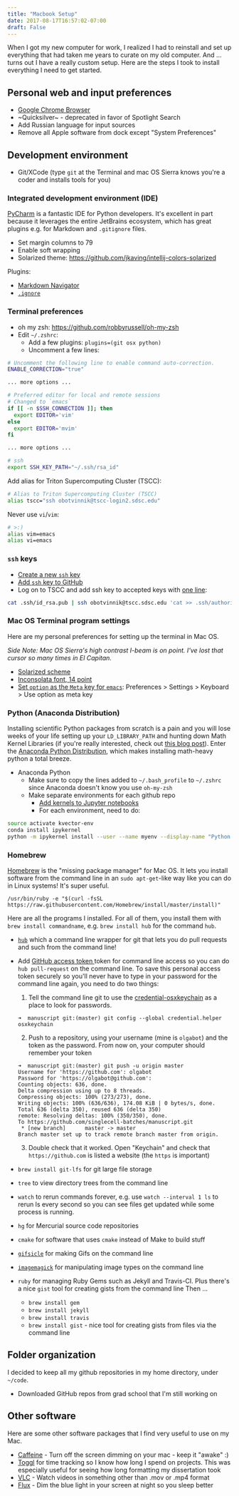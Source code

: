 ```yaml
---
title: "Macbook Setup"
date: 2017-08-17T16:57:02-07:00
draft: False
---
```


When I got my new computer for work, I realized I had to reinstall and set up
everything that had taken me years to curate on my old computer. And ... turns
out I have a really custom setup. Here are the steps I took to install
everything I need to get started.

## Personal web and input preferences

- [Google Chrome Browser](https://www.google.com/chrome/browser/desktop/index.html)
- ~Quicksilver~ - deprecated in favor of Spotlight Search
- Add Russian language for input sources
- Remove all Apple software from dock except "System Preferences"

## Development environment

- Git/XCode (type `git` at the Terminal and mac OS Sierra knows you're a coder
  and installs tools for you)

### Integrated development environment (IDE)

[PyCharm](https://www.jetbrains.com/pycharm/) is a fantastic IDE for Python
developers. It's excellent in part because it leverages the entire JetBrains
ecosystem, which has great plugins e.g. for Markdown and `.gitignore` files.

- Set margin columns to 79
- Enable soft wrapping
- Solarized theme: https://github.com/jkaving/intellij-colors-solarized

Plugins:

- [Markdown Navigator](https://vladsch.com/product/markdown-navigator)
- [`.ignore`](https://plugins.jetbrains.com/plugin/7495--ignore)


### Terminal preferences

- oh my zsh: https://github.com/robbyrussell/oh-my-zsh
- Edit `~/.zshrc`:
  - Add a few plugins: `plugins=(git osx python)`
  - Uncomment a few lines:

```bash
# Uncomment the following line to enable command auto-correction.
ENABLE_CORRECTION="true"

... more options ...

# Preferred editor for local and remote sessions
# Changed to `emacs`
if [[ -n $SSH_CONNECTION ]]; then
  export EDITOR='vim'
else
  export EDITOR='mvim'
fi

... more options ...

# ssh
export SSH_KEY_PATH="~/.ssh/rsa_id" 
```

Add alias for Triton Supercomputing Cluster (TSCC):

```bash
# Alias to Triton Supercomputing Cluster (TSCC)
alias tscc="ssh obotvinnik@tscc-login2.sdsc.edu"
```

Never use `vi`/`vim`:

```bash
# >:)
alias vim=emacs
alias vi=emacs
```

### `ssh` keys

- [Create a new `ssh` key](https://help.github.com/articles/generating-a-new-ssh-key-and-adding-it-to-the-ssh-agent/)
- [Add `ssh` key to GitHub](https://help.github.com/articles/adding-a-new-ssh-key-to-your-github-account/)
- Log on to TSCC and add ssh key to accepted keys with
[one line](http://www.linuxproblem.org/art_9.html):

```bash
cat .ssh/id_rsa.pub | ssh obotvinnik@tscc.sdsc.edu 'cat >> .ssh/authorized_keys'
```

### Mac OS Terminal program settings
Here are my personal preferences for setting up the terminal in Mac OS.

*Side
Note: Mac OS Sierra's high contrast I-beam is on point. I've lost that cursor
so many times in El Capitan.*

- [Solarized scheme](https://github.com/tomislav/osx-terminal.app-colors-solarized)
- [Inconsolata font, 14 point](https://fonts.google.com/specimen/Inconsolata)
- [Set `option` as the `Meta` key for `emacs`](https://www.emacswiki.org/emacs/EmacsForMacOS#toc21): Preferences > Settings > Keyboard > Use option as meta key

### Python (Anaconda Distribution)

Installing scientific Python packages from scratch is a pain and you will lose
weeks of your life setting up your `LD_LIBRARY_PATH` and hunting down Math
Kernel Libraries (if you're really interested, check out
[this blog post](http://alexsavio.github.io/numpy_scipy_mkl.html)). Enter the
[Anaconda Python Distribution](https://www.continuum.io/downloads), which makes
installing math-heavy python a total breeze.

- Anaconda Python
  - Make sure to copy the lines added to `~/.bash_profile` to `~/.zshrc` since Anaconda doesn't know you use `oh-my-zsh`
  - Make separate environments for each github repo
    - [Add kernels to Jupyter notebooks](https://ipython.readthedocs.io/en/latest/install/kernel_install.html)
    - For each environment, need to do:

```bash
source activate kvector-env
conda install ipykernel
python -m ipykernel install --user --name myenv --display-name "Python 3.6 (kvector-env)"
```
### Homebrew

[Homebrew](https://brew.sh/) is the "missing package manager" for Mac OS. It
lets you install software from the command line in an `sudo apt-get`-like way
like you can do in Linux systems! It's super useful.

```
/usr/bin/ruby -e "$(curl -fsSL https://raw.githubusercontent.com/Homebrew/install/master/install)"
```

Here are all the programs I installed. For all of them, you install them with
`brew install commandname`, e.g. `brew install hub` for the command `hub`.

- [`hub`](https://hub.github.com/) which a command line wrapper for git that
  lets you do pull requests and such from the command line!
- Add
  [GitHub access token ](https://help.github.com/articles/creating-a-personal-access-token-for-the-command-line/)token
  for command line access so you can do `hub pull-request` on the command line.
  To save this personal access token securely so you'll never have to type in
  your password for the command line again, you need to do two things:

  1. Tell the command line git to use the
  [credential-osxkeychain](https://help.github.com/articles/caching-your-github-password-in-git/)
  as a place to look for passwords.

  ```
  ➜  manuscript git:(master) git config --global credential.helper osxkeychain
  ```

  2. Push to a repository, using your username (mine is `olgabot`) and the
  token as the password. From now on, your computer should remember your token

    ```
    ➜  manuscript git:(master) git push -u origin master
    Username for 'https://github.com': olgabot
    Password for 'https://olgabot@github.com': 
    Counting objects: 636, done.
    Delta compression using up to 8 threads.
    Compressing objects: 100% (273/273), done.
    Writing objects: 100% (636/636), 174.08 KiB | 0 bytes/s, done.
    Total 636 (delta 350), reused 636 (delta 350)
    remote: Resolving deltas: 100% (350/350), done.
    To https://github.com/singlecell-batches/manuscript.git
     * [new branch]      master -> master
    Branch master set up to track remote branch master from origin.
    ```

  3. Double check that it worked. Open "Keychain" and check that
  `https://github.com` is listed a website (the `https` is important)

- `brew install git-lfs` for git large file storage
- `tree` to view directory trees from the command line
- `watch` to rerun commands forever, e.g. use `watch --interval 1 ls` to
rerun ls every second so you can see files get updated while some process
is running.
- `hg` for Mercurial source code repositories
- `cmake` for software that uses `cmake` instead of Make to build stuff
- [`gifsicle`](https://www.lcdf.org/gifsicle/) for making Gifs on the command line
- [`imagemagick`](https://www.imagemagick.org/script/index.php) for
manipulating image types on the command line
- `ruby` for managing Ruby Gems such as Jekyll and Travis-CI. Plus there's a
  nice `gist` tool for creating gists from the command line Then ...
    - `brew install gem`
    - `brew install jekyll`
    - `brew install travis`
  - `brew install gist` - nice tool for creating gists from files via the
    command line

## Folder organization

I decided to keep all my github repositories in my home directory, under `~/code`.

- Downloaded GitHub repos from grad school that I'm still working on

## Other software
Here are some other software packages that I find very useful to use on my Mac.

- [Caffeine](http://lightheadsw.com/caffeine/) - Turn off the screen dimming on
  your mac - keep it "awake" :)
- [Toggl](https://www.toggl.com) for time tracking so I know how long I spend on projects. This was especially useful for seeing how long formatting my dissertation took
- [VLC](http://www.videolan.org/vlc/index.html) - Watch videos in something
  other than .mov or .mp4 format
- [Flux](https://justgetflux.com/) - Dim the blue light in your screen at night
  so you sleep better